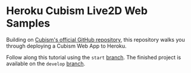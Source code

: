 # Heroku Cubism Live2D Web Samples

Building on [Cubism's official GitHub repository](https://github.com/Live2D/CubismWebSamples), this repository walks you through deploying a Cubism Web App to Heroku.

Follow along this tutorial using the `start` [branch](https://github.com/RuolinZheng08/heroku-live2d/tree/start). The finished project is available on the `develop` [branch](https://github.com/RuolinZheng08/heroku-live2d/tree/develop).
